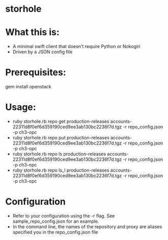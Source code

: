 storhole
========
# What this is:
* A minimal swift client that doesn't require Python or Nokogiri
* Driven by a JSON config file

# Prerequisites:
gem install openstack

# Usage:
* ruby storhole.rb repo get production-releases accounts-22311d8f0ef6d359190ced9ee3ab130bc2236f7d.tgz -r repo_config.json -p ch3-opc
* ruby storhole.rb repo put production-releases accounts-22311d8f0ef6d359190ced9ee3ab130bc2236f7d.tgz -r repo_config.json -p ch3-opc
* ruby storhole.rb repo ls production-releases accounts-22311d8f0ef6d359190ced9ee3ab130bc2236f7d.tgz -r repo_config.json -p ch3-opc
* ruby storhole.rb repo ls_l production-releases accounts-22311d8f0ef6d359190ced9ee3ab130bc2236f7d.tgz -r repo_config.json -p ch3-opc

# Configuration
* Refer to  your configuration using the -r flag.   See sample_repo_config.json for an example.
* In the command line, the names of the repository and proxy are aliases specified you in the repo_config.json file
